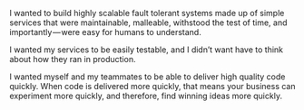 
I wanted to build highly scalable fault tolerant systems made up of simple services that were maintainable, malleable, withstood the test of time, and importantly — were easy for humans to understand.

I wanted my services to be easily testable, and I didn’t want have to think about how they ran in production.

I wanted myself and my teammates to be able to deliver high quality code quickly. When code is delivered more quickly, that means your business can experiment more quickly, and therefore, find winning ideas more quickly.